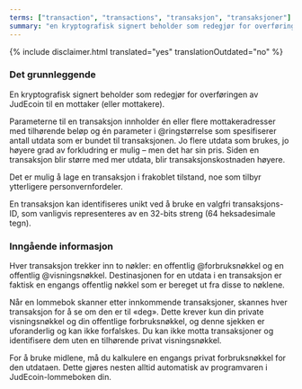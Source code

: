 ```yaml
---
terms: ["transaction", "transactions", "transaksjon", "transaksjoner"]
summary: "en kryptografisk signert beholder som redegjør for overføringen av JudEcoin til en mottaker (eller mottakere)"
---
```


{% include disclaimer.html translated="yes" translationOutdated="no" %}
### Det grunnleggende

En kryptografisk signert beholder som redegjør for overføringen av JudEcoin til en mottaker (eller mottakere).


Parameterne til en transaksjon innholder én eller flere mottakeradresser med tilhørende beløp og én parameter i @ringstørrelse som spesifiserer antall utdata som er bundet til transaksjonen. Jo flere utdata som brukes, jo høyere grad av forkludring er mulig – men det har sin pris. Siden en transaksjon blir større med mer utdata, blir transaksjonskostnaden høyere.

Det er mulig å lage en transaksjon i frakoblet tilstand, noe som tilbyr ytterligere personvernfordeler.

En transaksjon kan identifiseres unikt ved å bruke en valgfri transaksjons-ID, som vanligvis representeres av en 32-bits streng (64 heksadesimale tegn).

### Inngående informasjon
Hver transaksjon trekker inn to nøkler: en offentlig @forbruksnøkkel og en offentlig @visningsnøkkel. Destinasjonen for en utdata i en transaksjon er faktisk en engangs offentlig nøkkel som er bereget ut fra disse to nøklene.

Når en lommebok skanner etter innkommende transaksjoner, skannes hver transaksjon for å se om den er til «deg». Dette krever kun din private visningsnøkkel og din offentlige forbruksnøkkel, og denne sjekken er uforanderlig og kan ikke forfalskes. Du kan ikke motta transaksjoner og identifisere dem uten en tilhørende privat visningsnøkkel.

For å bruke midlene, må du kalkulere en engangs privat forbruksnøkkel for den utdataen. Dette gjøres nesten alltid automatisk av programvaren i JudEcoin-lommeboken din.
